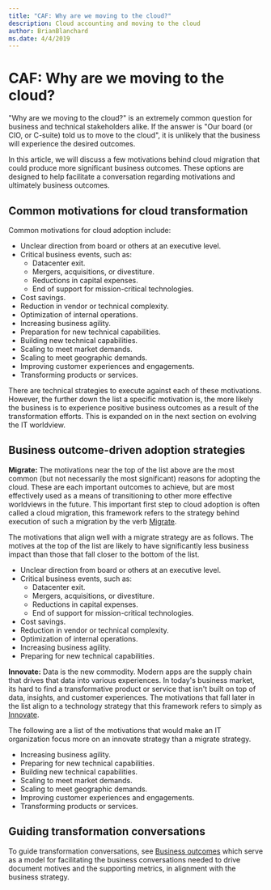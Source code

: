 ```yaml
---
title: "CAF: Why are we moving to the cloud?"
description: Cloud accounting and moving to the cloud
author: BrianBlanchard
ms.date: 4/4/2019
---
```


<!-- markdownlint-disable MD026 -->

# CAF: Why are we moving to the cloud?

"Why are we moving to the cloud?" is an extremely common question for business and technical stakeholders alike.
If the answer is "Our board (or CIO, or C-suite) told us to move to the cloud", it is unlikely that the business will experience the desired outcomes.

In this article, we will discuss a few motivations behind cloud migration that could produce more significant business outcomes. These options are designed to help facilitate a conversation regarding motivations and ultimately business outcomes.

## Common motivations for cloud transformation

Common motivations for cloud adoption include:

- Unclear direction from board or others at an executive level.
- Critical business events, such as:
  - Datacenter exit.
  - Mergers, acquisitions, or divestiture.
  - Reductions in capital expenses.
  - End of support for mission-critical technologies.
- Cost savings.
- Reduction in vendor or technical complexity.
- Optimization of internal operations.
- Increasing business agility.
- Preparation for new technical capabilities.
- Building new technical capabilities.
- Scaling to meet market demands.
- Scaling to meet geographic demands.
- Improving customer experiences and engagements.
- Transforming products or services.

There are technical strategies to execute against each of these motivations. However, the further down the list a specific motivation is, the more likely the business is to experience positive business outcomes as a result of the transformation efforts. This is expanded on in the next section on evolving the IT worldview.

## Business outcome-driven adoption strategies

**Migrate:** The motivations near the top of the list above are the most common (but not necessarily the most significant) reasons for adopting the cloud. These are each important outcomes to achieve, but are most effectively used as a means of transitioning to other more effective worldviews in the future. This important first step to cloud adoption is often called a cloud migration, this framework refers to the strategy behind execution of such a migration by the verb [Migrate](../getting-started/migrate.md).

The motivations that align well with a migrate strategy are as follows. The motives at the top of the list are likely to have significantly less business impact than those that fall closer to the bottom of the list.

- Unclear direction from board or others at an executive level.
- Critical business events, such as:
  - Datacenter exit.
  - Mergers, acquisitions, or divestiture.
  - Reductions in capital expenses.
  - End of support for mission-critical technologies.
- Cost savings.
- Reduction in vendor or technical complexity.
- Optimization of internal operations.
- Increasing business agility.
- Preparing for new technical capabilities.

**Innovate:** Data is the new commodity. Modern apps are the supply chain that drives that data into various experiences. In today's business market, its hard to find a transformative product or service that isn't built on top of data, insights, and customer experiences. The motivations that fall later in the list align to a technology strategy that this framework refers to simply as [Innovate](../getting-started/innovate.md).

The following are a list of the motivations that would make an IT organization focus more on an innovate strategy than a migrate strategy.

- Increasing business agility.
- Preparing for new technical capabilities.
- Building new technical capabilities.
- Scaling to meet market demands.
- Scaling to meet geographic demands.
- Improving customer experiences and engagements.
- Transforming products or services.

## Guiding transformation conversations

To guide transformation conversations, see [Business outcomes](business-outcomes/index.md) which serve as a model for facilitating the business conversations needed to drive document motives and the supporting metrics, in alignment with the business strategy.
